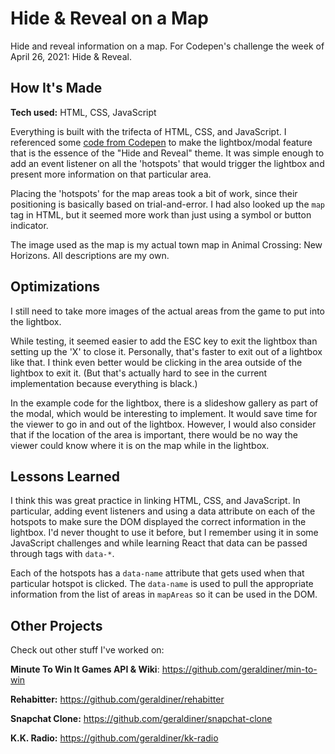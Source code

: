 # Hide & Reveal on a Map
Hide and reveal information on a map. For Codepen's challenge the week of April 26, 2021: Hide &amp; Reveal.
 
## How It's Made
**Tech used:** HTML, CSS, JavaScript
 
 Everything is built with the trifecta of HTML, CSS, and JavaScript. I referenced some [code from Codepen](https://codepen.io/rdev-rocks/pen/KXNzvo) to make the lightbox/modal feature that is the essence of the "Hide and Reveal" theme. It was simple enough to add an event listener on all the 'hotspots' that would trigger the lightbox and present more information on that particular area.

 Placing the 'hotspots' for the map areas took a bit of work, since their positioning is basically based on trial-and-error. I had also looked up the `map` tag in HTML, but it seemed more work than just using a symbol or button indicator.

 The image used as the map is my actual town map in Animal Crossing: New Horizons. All descriptions are my own.
 
## Optimizations
I still need to take more images of the actual areas from the game to put into the lightbox.

While testing, it seemed easier to add the ESC key to exit the lightbox than setting up the 'X' to close it. Personally, that's faster to exit out of a lightbox like that. I think even better would be clicking in the area outside of the lightbox to exit it. (But that's actually hard to see in the current implementation because everything is black.)

In the example code for the lightbox, there is a slideshow gallery as part of the modal, which would be interesting to implement. It would save time for the viewer to go in and out of the lightbox. However, I would also consider that if the location of the area is important, there would be no way the viewer could know where it is on the map while in the lightbox.
 
## Lessons Learned
I think this was great practice in linking HTML, CSS, and JavaScript. In particular, adding event listeners and using a data attribute on each of the hotspots to make sure the DOM displayed the correct information in the lightbox. I'd never thought to use it before, but I remember using it in some JavaScript challenges and while learning React that data can be passed through tags with `data-*`.

Each of the hotspots has a `data-name` attribute that gets used when that particular hotspot is clicked. The `data-name` is used to pull the appropriate information from the list of areas in `mapAreas` so it can be used in the DOM.
 





## Other Projects

Check out other stuff I've worked on:

**Minute To Win It Games API & Wiki**: https://github.com/geraldiner/min-to-win

**Rehabitter:** https://github.com/geraldiner/rehabitter

**Snapchat Clone:** https://github.com/geraldiner/snapchat-clone

**K.K. Radio:** https://github.com/geraldiner/kk-radio
